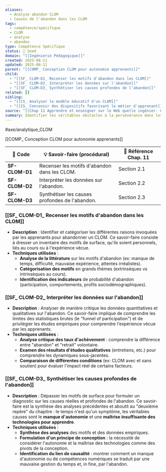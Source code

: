 ```yaml
---
aliases:
  - Analyse abandon CLOM
  - Causes de l'abandon dans les CLOM
tags:
  - compétence/spécifique
  - CLOM
  - analyse
  - abandon
type: Compétence Spécifique
status: 🌱 Seed
domain: "[[Ingénierie Pédagogique]]"
created: 2025-08-11
updated: 2025-08-11
parent: "[[COMP_ Conception CLOM pour autonomie apprenants]]"
child:
  - "[[SF_ CLOM-D1_ Recenser les motifs d'abandon dans les CLOM]]"
  - "[[SF_ CLOM-D2_ Interpréter les données sur l'abandon]]"
  - "[[SF_ CLOM-D3_ Synthétiser les causes profondes de l'abandon]]"
related: []
sibling:
  - "[[CS_ Analyser le modèle éducatif d'un CLOM]]"
  - "[[CS_ Concevoir des dispositifs favorisant le métier d'apprenant]]"
source: "[[Chap 11 Apprendre et enseigner sur le Web quelle ingénier- CLOM.pdf]]"
summary: Identifier les véritables obstacles à la persévérance dans les CLOM (manque d'autonomie, maîtrise insuffisante des technologies) au-delà des motifs de surface.
---
```


#axe/analytique_CLOM

[[COMP_ Conception CLOM pour autonomie apprenants]]

| 🔢 Code | 💡 Savoir-faire (procédural) | 📘 Référence Chap. 11 |
| --- | --- | --- |
| **SF-CLOM-D1** | Recenser les motifs d'abandon dans les CLOM. | Section 2.1 |
| **SF-CLOM-D2** | Interpréter les données sur l'abandon. | Section 2.2 |
| **SF-CLOM-D3** | Synthétiser les causes profondes de l'abandon. | Section 2.3 |

### [[SF_ CLOM-D1_ Recenser les motifs d'abandon dans les CLOM]]

- **Description** :
  Identifier et catégoriser les différentes raisons invoquées par les apprenants pour abandonner un CLOM. Ce savoir-faire consiste à dresser un inventaire des motifs de surface, qu'ils soient personnels, liés au cours ou à l'expérience vécue.
- **Techniques utilisées** :
  - **Analyse de la littérature** sur les motifs d'abandon (ex: manque de temps, difficulté, mauvaise expérience, attentes irréalistes).
  - **Catégorisation des motifs** en grands thèmes (extrinsèques vs intrinsèques au cours).
  - **Identification des indicateurs** de probabilité d'abandon (participation, comportements, profils sociodémographiques).

### [[SF_ CLOM-D2_ Interpréter les données sur l'abandon]]

- **Description** :
  Analyser de manière critique les données quantitatives et qualitatives sur l'abandon. Ce savoir-faire implique de comprendre les limites des statistiques brutes (le "funnel of participation") et de privilégier les études empiriques pour comprendre l'expérience vécue par les apprenants.
- **Techniques utilisées** :
  - **Analyse critique des taux d'achèvement** : comprendre la différence entre "abandon" et "retrait" volontaire.
  - **Examen des résultats d'études qualitatives** (entretiens, etc.) pour comprendre les dynamiques sous-jacentes.
  - **Comparaison de différentes conditions** (ex: CLOM avec et sans soutien) pour évaluer l'impact réel de certains facteurs.

### [[SF_ CLOM-D3_ Synthétiser les causes profondes de l'abandon]]

- **Description** :
  Dépasser les motifs de surface pour formuler un diagnostic sur les causes réelles et profondes de l'abandon. Ce savoir-faire est la synthèse des analyses précédentes et aboutit au "deuxième repère" du chapitre : le temps n'est qu'un symptôme, les véritables causes sont le **manque d'autonomie** et une **maîtrise insuffisante des technologies pour apprendre**.
- **Techniques utilisées** :
  - **Synthèse des analyses** des motifs et des données empiriques.
  - **Formulation d'un principe de conception** : la nécessité de considérer l'autonomie et la maîtrise des technologies comme des pivots de la conception.
  - **Identification du lien de causalité** : montrer comment un manque d'autonomie ou de compétences numériques se traduit par une mauvaise gestion du temps et, in fine, par l'abandon.